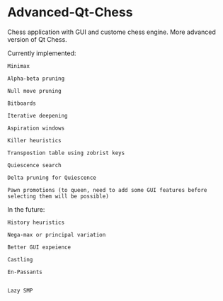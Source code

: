 # Advanced-Qt-Chess
Chess application with GUI and custome chess engine. More advanced version of Qt Chess.

Currently implemented:

	Minimax

	Alpha-beta pruning
	
	Null move pruning

	Bitboards
	
	Iterative deepening
	
	Aspiration windows

	Killer heuristics

	Transpostion table using zobrist keys
	
	Quiescence search
	
	Delta pruning for Quiescence
	
	Pawn promotions (to queen, need to add some GUI features before selecting them will be possible)
	
		
In the future:
		
	History heuristics	

	Nega-max or principal variation

	Better GUI expeience

	Castling

	En-Passants
	
	
	Lazy SMP 
